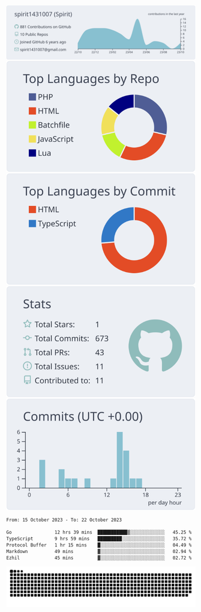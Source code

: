 [![](https://raw.githubusercontent.com/spirit1431007/spirit1431007/master/profile-summary-card-output/nord_bright/0-profile-details.svg)](https://git.io/spiritx)
[![](https://raw.githubusercontent.com/spirit1431007/spirit1431007/master/profile-summary-card-output/nord_bright/1-repos-per-language.svg)](https://git.io/spiritx) [![](https://raw.githubusercontent.com/spirit1431007/spirit1431007/master/profile-summary-card-output/nord_bright/2-most-commit-language.svg)](https://git.io/spiritx)
[![](https://raw.githubusercontent.com/spirit1431007/spirit1431007/master/profile-summary-card-output/nord_bright/3-stats.svg)](https://git.io/spiritx) [![](https://raw.githubusercontent.com/spirit1431007/spirit1431007/master/profile-summary-card-output/nord_bright/4-productive-time.svg)](https://git.io/spiritx)

<!--START_SECTION:waka-->

```txt
From: 15 October 2023 - To: 22 October 2023

Go                12 hrs 39 mins  ███████████▒░░░░░░░░░░░░░   45.25 %
TypeScript        9 hrs 59 mins   █████████░░░░░░░░░░░░░░░░   35.72 %
Protocol Buffer   1 hr 15 mins    █░░░░░░░░░░░░░░░░░░░░░░░░   04.49 %
Markdown          49 mins         ▓░░░░░░░░░░░░░░░░░░░░░░░░   02.94 %
Ezhil             45 mins         ▓░░░░░░░░░░░░░░░░░░░░░░░░   02.72 %
```

<!--END_SECTION:waka-->

![contribution](https://github.com/spirit1431007/spirit1431007/blob/output/github-contribution-grid-snake.svg)
